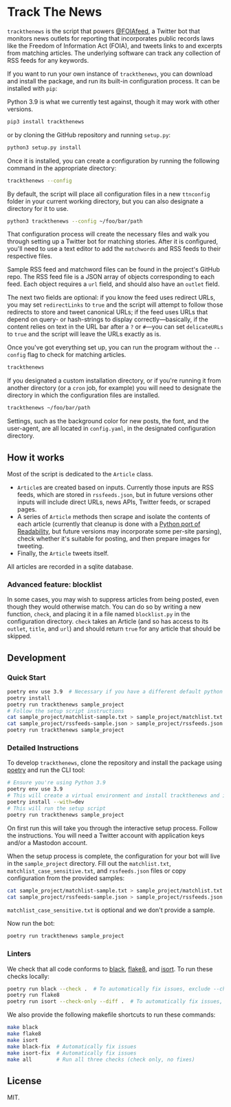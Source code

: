# Track The News

`trackthenews` is the script that powers [@FOIAfeed](https://twitter.com/foiafeed), a Twitter bot that monitors news outlets for reporting that incorporates public records laws like the Freedom of Information Act (FOIA), and tweets links to and excerpts from matching articles. The underlying software can track any collection of RSS feeds for any keywords.

If you want to run your own instance of `trackthenews`, you can download and install the package, and run its built-in configuration process. It can be installed with `pip`:

Python 3.9 is what we currently test against, though it may work with other versions.


```bash
pip3 install trackthenews
```

or by cloning the GitHub repository and running `setup.py`:

```bash
python3 setup.py install
```

Once it is installed, you can create a configuration by running the following command in the appropriate directory:

```bash
trackthenews --config
```

By default, the script will place all configuration files in a new `ttnconfig` folder in your current working directory, but you can also designate a directory for it to use.

```bash
python3 trackthenews --config ~/foo/bar/path
```

That configuration process will create the necessary files and walk you through setting up a Twitter bot for matching stories. After it is configured, you'll need to use a text editor to add the `matchwords` and RSS feeds to their respective files.

Sample RSS feed and matchword files can be found in the project's GitHub repo. The RSS feed file is a JSON array of objects corresponding to each feed. Each object requires a `url` field, and should also have an `outlet` field.

The next two fields are optional: if you know the feed uses redirect URLs, you may set `redirectLinks` to `true` and the script will attempt to follow those redirects to store and tweet canonical URLs; if the feed uses URLs that depend on query- or hash-strings to display correctly—basically, if the content relies on text in the URL bar after a `?` or `#`—you can set `delicateURLs` to `true` and the script will leave the URLs exactly as is.

Once you've got everything set up, you can run the program without the `--config` flag to check for matching articles.

```bash
trackthenews
```

If you designated a custom installation directory, or if you're running it from another directory (or a `cron` job, for example) you will need to designate the directory in which the configuration files are installed.

```bash
trackthenews ~/foo/bar/path
```

Settings, such as the background color for new posts, the font, and the user-agent, are all located in `config.yaml`, in the designated configuration directory.

## How it works

Most of the script is dedicated to the `Article` class.
* `Article`s are created based on inputs. Currently those inputs are RSS feeds, which are stored in `rssfeeds.json`, but in future versions other inputs will include direct URLs, news APIs, Twitter feeds, or scraped pages.
* A series of `Article` methods then scrape and isolate the contents of each article (currently that cleanup is done with a [Python port of Readability](https://github.com/buriy/python-readability), but future versions may incorporate some per-site parsing), check whether it's suitable for posting, and then prepare images for tweeting.
* Finally, the `Article` tweets itself.

All articles are recorded in a sqlite database.

### Advanced feature: blocklist

In some cases, you may wish to suppress articles from being posted, even though they would otherwise match. You can do so by writing a new function, `check`, and placing it in a file named `blocklist.py` in the configuration directory. `check` takes an Article (and so has access to its `outlet`, `title`, and `url`) and should return `true` for any article that should be skipped.

## Development

### Quick Start

```bash
poetry env use 3.9  # Necessary if you have a different default python version
poetry install
poetry run trackthenews sample_project
# Follow the setup script instructions
cat sample_project/matchlist-sample.txt > sample_project/matchlist.txt
cat sample_project/rssfeeds-sample.json > sample_project/rssfeeds.json
poetry run trackthenews sample_project
```

### Detailed Instructions

To develop `trackthenews`, clone the repository and install the package using [poetry][] and run the CLI tool:

```bash
# Ensure you're using Python 3.9
poetry env use 3.9
# This will create a virtual environment and install trackthenews and its dependencies
poetry install --with=dev
# This will run the setup script
poetry run trackthenews sample_project
```

On first run this will take you through the interactive setup process. Follow the instructions. You will need a Twitter account with application keys and/or a Mastodon account.

When the setup process is complete, the configuration for your bot will live in the `sample_project` directory. Fill out the `matchlist.txt`, `matchlist_case_sensitive.txt`, and `rssfeeds.json` files or copy configuration from the provided samples:

```bash
cat sample_project/matchlist-sample.txt > sample_project/matchlist.txt
cat sample_project/rssfeeds-sample.json > sample_project/rssfeeds.json
```

`matchlist_case_sensitive.txt` is optional and we don't provide a sample.

Now run the bot:

```bash
poetry run trackthenews sample_project
```

[poetry]: https://python-poetry.org/

### Linters

We check that all code conforms to [black][], [flake8][], and [isort][]. To run these checks locally:

```bash
poetry run black --check .  # To automatically fix issues, exclude --check flag
poetry run flake8
poetry run isort --check-only --diff .  # To automatically fix issues, exclude --check-only and --diff flag
```

We also provide the following makefile shortcuts to run these commands:

```bash
make black
make flake8
make isort
make black-fix  # Automatically fix issues
make isort-fix  # Automatically fix issues
make all        # Run all three checks (check only, no fixes)
```

[black]: https://black.readthedocs.io/en/stable/
[flake8]: https://flake8.pycqa.org/en/latest/
[isort]: https://pycqa.github.io/isort/

## License

MIT.
